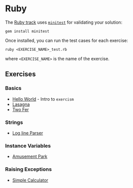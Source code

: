 # Ruby

The [Ruby track][ruby-track-on-exercism] uses [`minitest`][intro-to-tdd] for validating your solution:

    gem install minitest

Once installed, you can run the test cases for each exercise:

    ruby <EXERCISE_NAME>_test.rb

where `<EXERCISE_NAME>` is the name of the exercise.

## Exercises

### Basics

* [Hello World](hello-world/) - Intro to `exercism`
* [Lasagna](lasagna/)
* [Two Fer](two-fer/)

### Strings

* [Log line Parser](log-line-parser/)

### Instance Variables

* [Amusement Park](amusement-park/)

### Raising Exceptions

* [Simple Calculator](simple-calculator/)

[ruby-track-on-exercism]: https://exercism.org/tracks/ruby
[intro-to-tdd]: http://tutorials.jumpstartlab.com/topics/testing/intro-to-tdd.html
